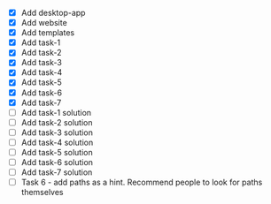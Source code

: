- [x] Add desktop-app
- [x] Add website
- [x] Add templates
- [x] Add task-1
- [x] Add task-2
- [x] Add task-3
- [x] Add task-4
- [x] Add task-5
- [x] Add task-6
- [x] Add task-7
- [ ] Add task-1 solution
- [ ] Add task-2 solution
- [ ] Add task-3 solution
- [ ] Add task-4 solution
- [ ] Add task-5 solution
- [ ] Add task-6 solution
- [ ] Add task-7 solution
- [ ] Task 6 - add paths as a hint. Recommend people to look for paths themselves
